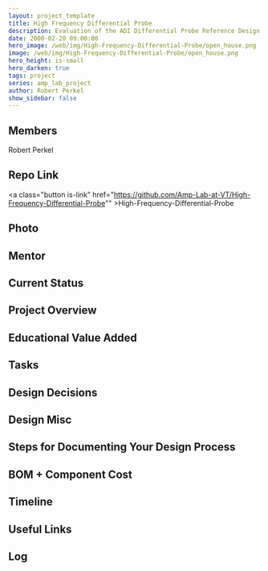 ```yaml
---
layout: project_template
title: High Frequency Differential Probe
description: Evaluation of the ADI Differential Probe Reference Design for soldering certification.
date: 2000-02-20 09:00:00
hero_image: /web/img/High-Frequency-Differential-Probe/open_house.png
image: /web/img/High-Frequency-Differential-Probe/open_house.png
hero_height: is-small
hero_darken: true
tags: project
series: amp_lab_project
author: Robert Perkel
show_sidebar: false
---
```




## Members
Robert Perkel

## Repo Link
<a class="button is-link" href="https://github.com/Amp-Lab-at-VT/High-Frequency-Differential-Probe"" >High-Frequency-Differential-Probe</a>

## Photo

## Mentor

## Current Status

## Project Overview


## Educational Value Added


## Tasks

## Design Decisions

## Design Misc

## Steps for Documenting Your Design Process

## BOM + Component Cost

## Timeline

## Useful Links

## Log
            